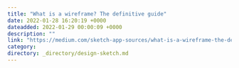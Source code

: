 ```yaml
---
title: "What is a wireframe? The definitive guide"
date: 2022-01-28 16:20:19 +0000
dateadded: 2022-01-29 00:00:09 +0000
description: ""
link: "https://medium.com/sketch-app-sources/what-is-a-wireframe-the-definitive-guide-f745944d114e?source=rss----d23119b14977---4"
category:
directory: _directory/design-sketch.md
---
```

